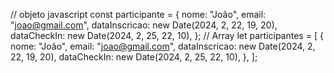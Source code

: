 // objeto javascript
const participante = {
nome: "João",
email: "joao@gmail.com",
dataInscricao: new Date(2024, 2, 22, 19, 20),
dataCheckIn: new Date(2024, 2, 25, 22, 10),
};
// Array
let participantes = [
{
nome: "João",
email: "joao@gmail.com",
dataInscricao: new Date(2024, 2, 22, 19, 20),
dataCheckIn: new Date(2024, 2, 25, 22, 10),
},
];
